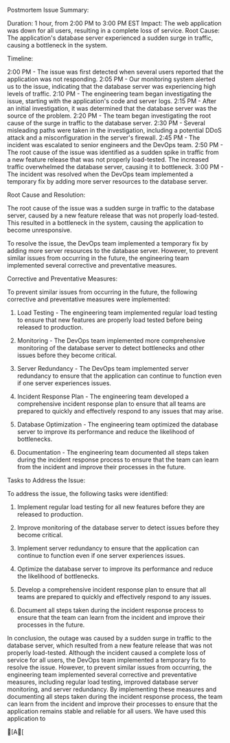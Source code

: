 Postmortem
Issue Summary:

Duration: 1 hour, from 2:00 PM to 3:00 PM EST
Impact: The web application was down for all users, resulting in a complete loss of service.
Root Cause: The application's database server experienced a sudden surge in traffic, causing a bottleneck in the system.

Timeline:

2:00 PM - The issue was first detected when several users reported that the application was not responding.
2:05 PM - Our monitoring system alerted us to the issue, indicating that the database server was experiencing high levels of traffic.
2:10 PM - The engineering team began investigating the issue, starting with the application's code and server logs.
2:15 PM - After an initial investigation, it was determined that the database server was the source of the problem.
2:20 PM - The team began investigating the root cause of the surge in traffic to the database server.
2:30 PM - Several misleading paths were taken in the investigation, including a potential DDoS attack and a misconfiguration in the server's firewall.
2:45 PM - The incident was escalated to senior engineers and the DevOps team.
2:50 PM - The root cause of the issue was identified as a sudden spike in traffic from a new feature release that was not properly load-tested. The increased traffic overwhelmed the database server, causing it to bottleneck.
3:00 PM - The incident was resolved when the DevOps team implemented a temporary fix by adding more server resources to the database server.

Root Cause and Resolution:

The root cause of the issue was a sudden surge in traffic to the database server, caused by a new feature release that was not properly load-tested. This resulted in a bottleneck in the system, causing the application to become unresponsive.

To resolve the issue, the DevOps team implemented a temporary fix by adding more server resources to the database server. However, to prevent similar issues from occurring in the future, the engineering team implemented several corrective and preventative measures.

Corrective and Preventative Measures:

To prevent similar issues from occurring in the future, the following corrective and preventative measures were implemented:

1. Load Testing - The engineering team implemented regular load testing to ensure that new features are properly load tested before being released to production.

2. Monitoring - The DevOps team implemented more comprehensive monitoring of the database server to detect bottlenecks and other issues before they become critical.

3. Server Redundancy - The DevOps team implemented server redundancy to ensure that the application can continue to function even if one server experiences issues.

4. Incident Response Plan - The engineering team developed a comprehensive incident response plan to ensure that all teams are prepared to quickly and effectively respond to any issues that may arise.

5. Database Optimization - The engineering team optimized the database server to improve its performance and reduce the likelihood of bottlenecks.

6. Documentation - The engineering team documented all steps taken during the incident response process to ensure that the team can learn from the incident and improve their processes in the future.
   
Tasks to Address the Issue:

To address the issue, the following tasks were identified:

1. Implement regular load testing for all new features before they are released to production. 

2. Improve monitoring of the database server to detect issues before they become critical.

3. Implement server redundancy to ensure that the application can continue to function even if one server experiences issues.

4. Optimize the database server to improve its performance and reduce the likelihood of bottlenecks.

5. Develop a comprehensive incident response plan to ensure that all teams are prepared to quickly and effectively respond to any issues.

6. Document all steps taken during the incident response process to ensure that the team can learn from the incident and improve their processes in the future.

In conclusion, the outage was caused by a sudden surge in traffic to the database server, which resulted from a new feature release that was not properly load-tested. Although the incident caused a complete loss of service for all users, the DevOps team implemented a temporary fix to resolve the issue. However, to prevent similar issues from occurring, the engineering team implemented several corrective and preventative measures, including regular load testing, improved database server monitoring, and server redundancy. By implementing these measures and documenting all steps taken during the incident response process, the team can learn from the incident and improve their processes to ensure that the application remains stable and reliable for all users. 
We have used this application to 


  
[A[
